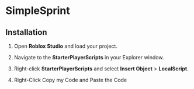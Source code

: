 # SimpleSprint

## Installation

1. Open **Roblox Studio** and load your project.

2. Navigate to the **StarterPlayerScripts** in your Explorer window.

3. Right-click **StarterPlayerScripts** and select **Insert Object** > **LocalScript**.

4. Right-Click Copy my Code and Paste the Code
